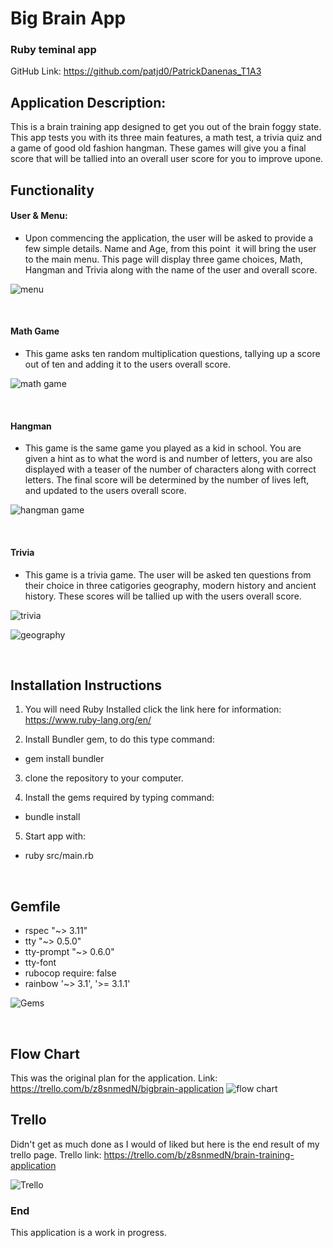 # Big Brain App

### Ruby teminal app
GitHub Link: https://github.com/patjd0/PatrickDanenas_T1A3

## Application Description:
This is a brain training app designed to get you out of the brain foggy state. This app tests you with its three main features, a math test, a trivia quiz and a game of good old fashion hangman. These games will give you a final score that will be tallied into an overall user score for you to improve upone.

## Functionality

####  User & Menu:
- Upon commencing the application, the user will be asked to provide a few simple details. Name and Age, from this point  it will bring the user to the main menu. This page will display three game choices, Math, Hangman and Trivia along with the name of the user and overall score.

![menu](/docs/mainS.png)

<br>

#### Math Game
- This game asks ten random multiplication questions, tallying up a score out of ten and adding it to the users overall score.

![math game](/docs/mathS.png)

<br>

#### Hangman
- This game is the same game you played as a kid in school. You are given a hint as to what the word is and number of letters, you are also displayed with a teaser of the number of characters along with correct letters. The final score will be determined by the number of lives left, and updated to the users overall score.

![hangman game](/docs/hangS.png)

<br>

#### Trivia
- This game is a trivia game. The user will be asked ten questions from their choice in three catigories geography, modern history and ancient history. These scores will be tallied up with the users overall score.

![trivia](/docs/triviaS.png)

![geography](/docs/geoS.png)

<br>

## Installation Instructions
1. You will need Ruby Installed click the link here for information: https://www.ruby-lang.org/en/

2. Install Bundler gem, to do this type command: 
- gem install bundler

3. clone the repository to your computer.

4. Install the gems required by typing command:
- bundle install

5. Start app with:
- ruby src/main.rb

<br>

## Gemfile
- rspec "~> 3.11"
- tty "~> 0.5.0"
- tty-prompt "~> 0.6.0"
- tty-font
- rubocop require: false
- rainbow '~> 3.1', '>= 3.1.1'

![Gems](/docs/gemS.png)

<br>

## Flow Chart
This was the original plan for the application.
Link: https://trello.com/b/z8snmedN/bigbrain-application
![flow chart](/docs/BigBrainApp.png)

## Trello
Didn't get as much done as I would of liked but here is the end result of my trello page.
Trello link: https://trello.com/b/z8snmedN/brain-training-application

![Trello](/docs/trell.png)

### End
This application is a work in progress.





